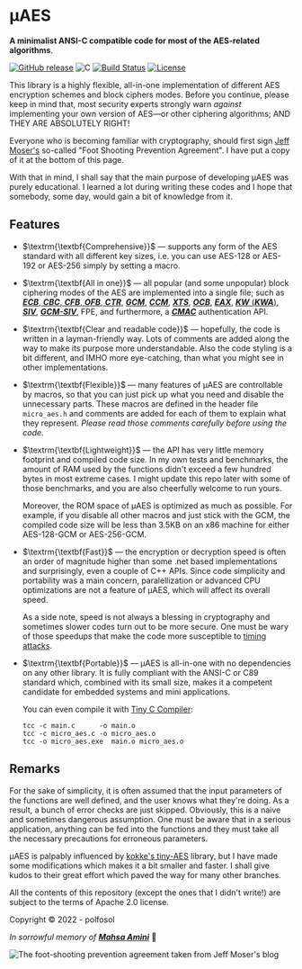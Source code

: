 
# µAES

**A minimalist ANSI-C compatible code for most of the AES-related algorithms**.

[![GitHub release](https://img.shields.io/static/v1?message=%C2%B5AES&logo=github&labelColor=gray&color=blue&logoColor=white&label=%20)](https://github.com/polfosol/micro-AES) ![C](https://img.shields.io/badge/langauge-C-blue.svg) [![Build Status](https://img.shields.io/badge/1.0-beta2-blue)](https://github.com/polfosol/micro-AES/releases) [![License](https://img.shields.io/badge/License-Apache_2.0-blue.svg)](https://opensource.org/licenses/Apache-2.0)

This library is a highly flexible, all-in-one implementation of different AES encryption schemes and block ciphers modes. Before you continue, please keep in mind that, most security experts strongly warn *against* implementing your own version of AES—or other ciphering algorithms; AND THEY ARE ABSOLUTELY RIGHT!

Everyone who is becoming familiar with cryptography, should first sign [Jeff Moser's](https://www.moserware.com/2009/09/stick-figure-guide-to-advanced.html) so-called "Foot Shooting Prevention Agreement". I have put a copy of it at the bottom of this page.

With that in mind, I shall say that the main purpose of developing µAES was purely educational. I learned a lot during writing these codes and I hope that somebody, some day, would gain a bit of knowledge from it.

## Features

* $\textrm{\textbf{Comprehensive}}$ — supports any form of the AES standard with all different key sizes, i.e. you can use AES-128 or AES-192 or AES-256 simply by setting a macro.

* $\textrm{\textbf{All in one}}$ — all popular (and some unpopular) block ciphering modes of the AES are implemented into a single file; such as [**_ECB_**, **_CBC_**, **_CFB_**, **_OFB_**, **_CTR_**](https://csrc.nist.gov/publications/detail/sp/800-38a/final), [**_GCM_**](https://csrc.nist.gov/publications/detail/sp/800-38d/final), [**_CCM_**](https://csrc.nist.gov/publications/detail/sp/800-38c/final), [**_XTS_**](https://csrc.nist.gov/publications/detail/sp/800-38e/final), [**_OCB_**](https://www.rfc-editor.org/rfc/rfc7253.html), [**_EAX_**](https://en.wikipedia.org/wiki/EAX_mode), [**_KW_** (**_KWA_**)](https://csrc.nist.gov/publications/detail/sp/800-38f/final), [**_SIV_**](https://www.rfc-editor.org/rfc/rfc5297.html), [**_GCM-SIV_**](https://www.rfc-editor.org/rfc/rfc8452.html), FPE, and furthermore, a [**_CMAC_**](https://csrc.nist.gov/publications/detail/sp/800-38b/final) authentication API.

* $\textrm{\textbf{Clear and readable code}}$ — hopefully, the code is written in a layman-friendly way. Lots of comments are added along the way to make its purpose more understandable. Also the code styling is a bit different, and IMHO more eye-catching, than what you might see in other implementations.

* $\textrm{\textbf{Flexible}}$ — many features of µAES are controllable by macros, so that you can just pick up what you need and disable the unnecessary parts. These macros are defined in the header file `micro_aes.h` and comments are added for each of them to explain what they represent. *Please read those comments carefully before using the code*.

* $\textrm{\textbf{Lightweight}}$ — the API has very little memory footprint and compiled code size. In my own tests and benchmarks, the amount of RAM used by the functions didn't exceed a few hundred bytes in most extreme cases. I might update this repo later with some of those benchmarks, and you are also cheerfully welcome to run yours.

  Moreover, the ROM space of µAES is optimized as much as possible. For example, if you disable all other macros and just stick with the GCM, the compiled code size will be less than 3.5KB on an x86 machine for either AES-128-GCM or AES-256-GCM.

* $\textrm{\textbf{Fast}}$ — the encryption or decryption speed is often an order of magnitude higher than some .net based implementations and surprisingly, even a couple of C++ APIs. Since code simplicity and portability was a main concern, paralellization or advanced CPU optimizations are not a feature of µAES, which will affect its overall speed.

  As a side note, speed is not always a blessing in cryptography and sometimes slower codes turn out to be more secure. One must be wary of those speedups that make the code more susceptible to [timing attacks](https://en.wikipedia.org/wiki/Timing_attack).

* $\textrm{\textbf{Portable}}$ — µAES is all-in-one with no dependencies on any other library. It is fully compliant with the ANSI-C or C89 standard which, combined with its small size, makes it a competent candidate for embedded systems and mini applications.

  You can even compile it with [Tiny C Compiler](https://bellard.org/tcc/):

    ```
    tcc -c main.c      -o main.o
    tcc -c micro_aes.c -o micro_aes.o
    tcc -o micro_aes.exe  main.o micro_aes.o
    ```

## Remarks

For the sake of simplicity, it is often assumed that the input parameters of the functions are well defined, and the user knows what they're doing. As a result, a bunch of error checks are just skipped. Obviously, this is a naive and sometimes dangerous assumption. One must be aware that in a serious application, anything can be fed into the functions and they must take all the necessary precautions for erroneous parameters.

µAES is palpably influenced by [kokke's tiny-AES](https://github.com/kokke/tiny-AES-c) library, but I have made some modifications which makes it a bit smaller and faster. I shall give kudos to their great effort which paved the way for many other branches.

All the contents of this repository (except the ones that I didn't write!) are subject to the terms of Apache 2.0 license.

Copyright © 2022 - polfosol

$In$ $sorrowful$ $memory$ $of$ [**_Mahsa  Amini_**](https://en.wikipedia.org/wiki/Death_of_Mahsa_Amini) :black_heart:

![The foot-shooting prevention agreement taken from Jeff Moser's blog](https://i.stack.imgur.com/SoY7x.png)
